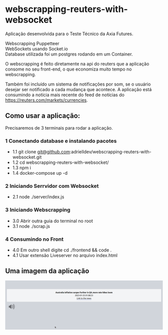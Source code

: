 # webscrapping-reuters-with-websocket
Aplicação desenvolvida para o Teste Técnico da Axia Futures. 

Webscrapping Puppetteer <br>
WebSockets usando Socket.io <br>
Database utilizada foi um postgres rodando em um Container.

O webscrapping é feito diretamente na api do reuters que a aplicação consome no seu front-end, o que economiza muito tempo no webscrapping.

Também foi incluído um sistema de notificações por som, se o usuário desejar ser notificado a cada mudança que acontece. A aplicação está consumindo a notícia mais recente do feed de notícias do https://reuters.com/markets/currencies.

## Como usar a aplicação:

Precisaremos de 3 terminais para rodar a aplicação.

### 1 Conectando database e instalando pacotes


- 1.1  git clone git@github.com:adrielldev/webscrapping-reuters-with-websocket.git <br>
- 1.2  cd webscrapping-reuters-with-websocket/ <br>
- 1.3  npm i <br>
- 1.4  docker-compose up -d


###  2 Iniciando Serrvidor com Websocket

- 2.1  node ./server/index.js

### 3 Iniciando Webscrapping

- 3.0 Abrir outra guia do terminal no root
- 3.1 node ./scrap.js

### 4 Consumindo no Front

- 4.0 Em outro shell digite cd ./frontend && code .
- 4.1 Usar extensão Liveserver no arquivo index.html

## Uma imagem da aplicação 
<img src='./app.png'/>

